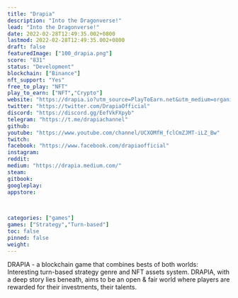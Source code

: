 ```yaml
---
title: "Drapia"
description: "Into the Dragonverse!"
lead: "Into the Dragonverse!"
date: 2022-02-28T12:49:35.002+0800
lastmod: 2022-02-28T12:49:35.002+0800
draft: false
featuredImage: ["100_drapia.png"]
score: "831"
status: "Development"
blockchain: ["Binance"]
nft_support: "Yes"
free_to_play: "NFT"
play_to_earn: ["NFT","Crypto"]
website: "https://drapia.io?utm_source=PlayToEarn.net&utm_medium=organic&utm_campaign=gamepage"
twitter: "https://twitter.com/DrapiaOfficial"
discord: "https://discord.gg/EefVkFXpyb"
telegram: "https://t.me/drapiachannel"
github: 
youtube: "https://www.youtube.com/channel/UCXOMfH_fclCmZJMT-iLZ_Bw"
twitch: 
facebook: "https://www.facebook.com/drapiaofficial"
instagram: 
reddit: 
medium: "https://drapia.medium.com/"
steam: 
gitbook: 
googleplay: 
appstore: 

  
    
categories: ["games"]
games: ["Strategy","Turn-based"]
toc: false
pinned: false
weight: 
---
```

DRAPIA - a blockchain game that combines bests of both worlds: Interesting turn-based strategy genre and NFT assets system. DRAPIA, with a deep story lies beneath, aims to be an open &amp; fair world where players are rewarded for their investments, their talents.